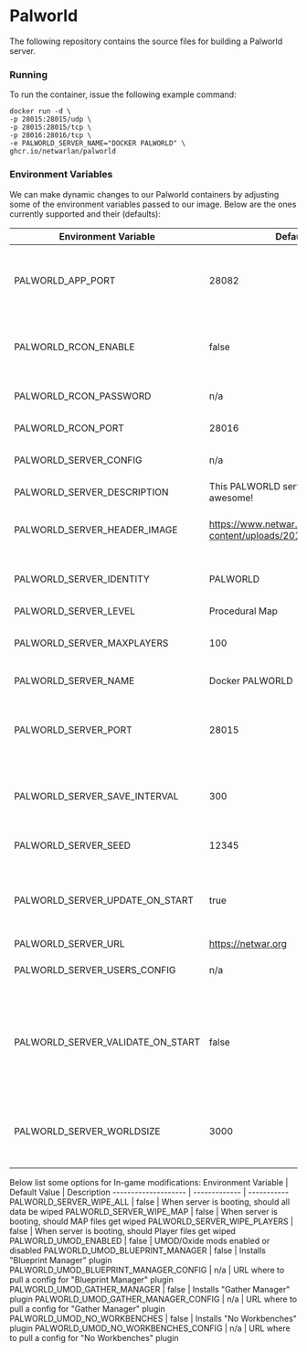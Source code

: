 # Palworld          
The following repository contains the source files for building a Palworld server.


### Running
To run the container, issue the following example command:
```
docker run -d \
-p 28015:28015/udp \
-p 28015:28015/tcp \
-p 28016:28016/tcp \
-e PALWORLD_SERVER_NAME="DOCKER PALWORLD" \
ghcr.io/netwarlan/palworld
```

### Environment Variables
We can make dynamic changes to our Palworld containers by adjusting some of the environment variables passed to our image.
Below are the ones currently supported and their (defaults):

Environment Variable | Default Value | Description
-------------------- | ------------- | -----------
PALWORLD_APP_PORT | 28082 | Port used to connect tot he PALWORLD+ app. (Default is 28082)
PALWORLD_RCON_ENABLE | false | Used to enable or disable RCON support
PALWORLD_RCON_PASSWORD | n/a | Password used for RCON
PALWORLD_RCON_PORT | 28016 | Port used for RCON
PALWORLD_SERVER_CONFIG | n/a | URL where a server.cfg can be used
PALWORLD_SERVER_DESCRIPTION | This PALWORLD server is going to be awesome! | Server Description
PALWORLD_SERVER_HEADER_IMAGE | https://www.netwar.org/wp-content/uploads/2018/01/Netwar_Logo.png | Image used when in game server browser
PALWORLD_SERVER_IDENTITY | PALWORLD | Used to distinguish different servers
PALWORLD_SERVER_LEVEL | Procedural Map | Map to use
PALWORLD_SERVER_MAXPLAYERS | 100 | Number of players that can actively join server.
PALWORLD_SERVER_NAME | Docker PALWORLD | Name of server
PALWORLD_SERVER_PORT | 28015 | Port used to connect to PALWORLD server. (Default is 28015)
PALWORLD_SERVER_SAVE_INTERVAL | 300 | In seconds, how often the server will save world state
PALWORLD_SERVER_SEED | 12345 | Seed used to generate random map
PALWORLD_SERVER_UPDATE_ON_START | true | When server is booting, should PALWORLD game files be updated 
PALWORLD_SERVER_URL | https://netwar.org | Server URL
PALWORLD_SERVER_USERS_CONFIG | n/a | URL where a users.cfg can be used
PALWORLD_SERVER_VALIDATE_ON_START | false | When server is booting, should PALWORLD validate game files (this will remove OXIDE)
PALWORLD_SERVER_WORLDSIZE | 3000 | Size of the world. (2000 is smallest, 6000 is largest)



Below list some options for In-game modifications:
Environment Variable | Default Value | Description
-------------------- | ------------- | -----------
PALWORLD_SERVER_WIPE_ALL | false | When server is booting, should all data be wiped
PALWORLD_SERVER_WIPE_MAP | false | When server is booting, should MAP files get wiped
PALWORLD_SERVER_WIPE_PLAYERS | false | When server is booting, should Player files get wiped
PALWORLD_UMOD_ENABLED | false | UMOD/Oxide mods enabled or disabled
PALWORLD_UMOD_BLUEPRINT_MANAGER | false | Installs "Blueprint Manager" plugin
PALWORLD_UMOD_BLUEPRINT_MANAGER_CONFIG | n/a | URL where to pull a config for "Blueprint Manager" plugin 
PALWORLD_UMOD_GATHER_MANAGER | false | Installs "Gather Manager" plugin
PALWORLD_UMOD_GATHER_MANAGER_CONFIG | n/a | URL where to pull a config for "Gather Manager" plugin 
PALWORLD_UMOD_NO_WORKBENCHES | false | Installs "No Workbenches" plugin
PALWORLD_UMOD_NO_WORKBENCHES_CONFIG | n/a | URL where to pull a config for "No Workbenches" plugin 
